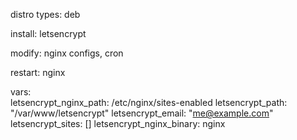 distro types: deb

install: letsencrypt

modify: nginx configs, cron

restart: nginx

vars:  
letsencrypt_nginx_path: /etc/nginx/sites-enabled
letsencrypt_path: "/var/www/letsencrypt"
letsencrypt_email: "me@example.com"
letsencrypt_sites: []
letsencrypt_nginx_binary: nginx
